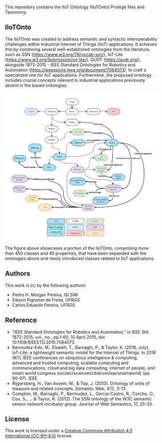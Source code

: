 This repository contains the IIoT Ontology (IIoTOnto) Protégé files and Taxonomy.

## IIoTOnto

The IIoTOnto was created to address semantic and syntactic interoperability challenges within Industrial Internet of Things (IIoT) applications. It achieves this by combining several well-established ontologies from the literature, such as SSN (https://www.w3.org/TR/vocab-ssn/), IoT-Lite (https://www.w3.org/Submission/iot-lite/), QUDT (https://qudt.org/), alongside 1872-2015 - IEEE Standard Ontologies for Robotics and Automation (https://ieeexplore.ieee.org/document/7084073), to craft a specialized one for IIoT applications. Furthermore, the proposed ontology includes crucial concepts relevant to industrial applications previously absent in the based ontologies. 

![Alt text](IIoTOnto.PNG)

The figure above showcases a portion of the IIoTOnto, comprising more than 450 classes and 40 properties, that have been expanded with the ontologies above and newly introduced classes related to IIoT applications.

## Authors
This work is (c) by the following authors:
- Pedro H. Morgan Pereira, ISI SIM
- Edison Pignaton de Freita, UFRGS
- Carlos Eduardo Pereira, UFRGS

## Reference
- "IEEE Standard Ontologies for Robotics and Automation," in IEEE Std 1872-2015, vol., no., pp.1-60, 10 April 2015, doi: 10.1109/IEEESTD.2015.7084073.
- Bermudez-Edo, M., Elsaleh, T., Barnaghi, P., & Taylor, K. (2016, July). IoT-Lite: a lightweight semantic model for the Internet of Things. In 2016 INTL IEEE conferences on ubiquitous intelligence & computing, advanced and trusted computing, scalable computing and communications, cloud and big data computing, internet of people, and smart world congress (uic/atc/scalcom/cbdcom/iop/smartworld) (pp. 90-97). IEEE.
- Rijgersberg, H., Van Assem, M., & Top, J. (2013). Ontology of units of measure and related concepts. Semantic Web, 4(1), 3-13.
- Compton, M., Barnaghi, P., Bermudez, L., Garcia-Castro, R., Corcho, O., Cox, S., ... & Taylor, K. (2012). The SSN ontology of the W3C semantic sensor network incubator group. Journal of Web Semantics, 17, 25-32.

## License

This work is licensed under a [Creative Commons Attribution 4.0 International (CC-BY-4.0)](https://creativecommons.org/licenses/by/4.0/legalcode) license.

